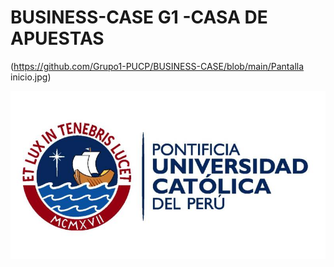 # BUSINESS-CASE G1 -CASA DE APUESTAS

(https://github.com/Grupo1-PUCP/BUSINESS-CASE/blob/main/Pantalla inicio.jpg)

![](https://github.com/Grupo1-PUCP/BUSINESS-CASE/blob/main/PUCP-convenio.jpg)

